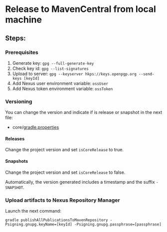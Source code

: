 # Release to MavenCentral from local machine

## Steps:

### Prerequisites

   1. Generate key: `gpg --full-generate-key`
   2. Check key id: `gpg --list-signatures`
   3. Upload to server: `gpg --keyserver hkps://keys.openpgp.org --send-keys [keyId]`
   4. Add Nexus user environment variable: `ossUser`
   5. Add Nexus token environment variable: `ossToken`
   
### Versioning

You can change the version and indicate if is release or snapshot in the next file:

- core/[gradle.properties](/core/gradle.properties)

#### Releases

Change the project version and set `isCoreRelease` to true.

#### Snapshots

Change the project version and set `isCoreRelease` to false.

Automatically, the version generated includes a timestamp and the suffix `-SNAPSHOT`.
   
### Upload artifacts to Nexus Repository Manager

Launch the next command:

```
gradle publishAllPublicationsToMavenRepository -Psigning.gnupg.keyName=[keyId] -Psigning.gnupg.passphrase=[passphrase]
```

